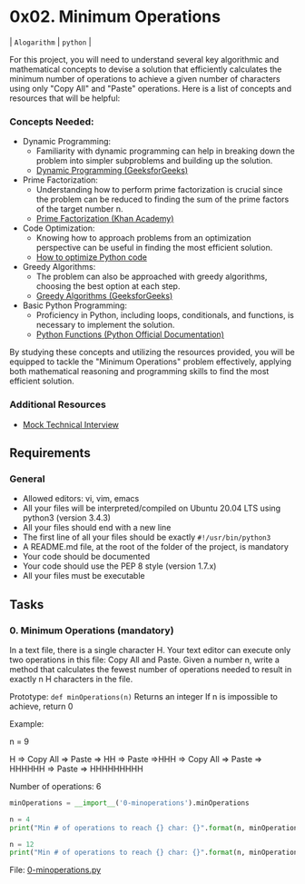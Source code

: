 # 0x02. Minimum Operations

| `Alogarithm` | `python` |

For this project, you will need to understand several key algorithmic and mathematical concepts to devise a solution that efficiently calculates the minimum number of operations to achieve a given number of characters using only "Copy All" and "Paste" operations. Here is a list of concepts and resources that will be helpful:

### Concepts Needed:
- Dynamic Programming:
  - Familiarity with dynamic programming can help in breaking down the problem into simpler subproblems and building up the solution.
  - [Dynamic Programming (GeeksforGeeks)](https://www.geeksforgeeks.org/dynamic-programming/)
- Prime Factorization:
  - Understanding how to perform prime factorization is crucial since the problem can be reduced to finding the sum of the prime factors of the target number n.
  - [Prime Factorization (Khan Academy)](https://www.khanacademy.org/computing/computer-science/cryptography/comp-number-theory/v/prime-factorization)
- Code Optimization:
  - Knowing how to approach problems from an optimization perspective can be useful in finding the most efficient solution.
  - [How to optimize Python code](https://stackabuse.com/how-to-optimize-your-python-code/)
- Greedy Algorithms:
  - The problem can also be approached with greedy algorithms, choosing the best option at each step.
  - [Greedy Algorithms (GeeksforGeeks)](https://www.geeksforgeeks.org/greedy-algorithms/)
- Basic Python Programming:
  - Proficiency in Python, including loops, conditionals, and functions, is necessary to implement the solution.
  - [Python Functions (Python Official Documentation)](https://docs.python.org/3/tutorial/controlflow.html#defining-functions)

By studying these concepts and utilizing the resources provided, you will be equipped to tackle the "Minimum Operations" problem effectively, applying both mathematical reasoning and programming skills to find the most efficient solution.

### Additional Resources
- [Mock Technical Interview](https://www.interviewbit.com/mock-interview/)
  
## Requirements
### General
- Allowed editors: vi, vim, emacs
- All your files will be interpreted/compiled on Ubuntu 20.04 LTS using python3 (version 3.4.3)
- All your files should end with a new line
- The first line of all your files should be exactly `#!/usr/bin/python3`
- A README.md file, at the root of the folder of the project, is mandatory
- Your code should be documented
- Your code should use the PEP 8 style (version 1.7.x)
- All your files must be executable

## Tasks
### 0. Minimum Operations (mandatory)
In a text file, there is a single character H. Your text editor can execute only two operations in this file: Copy All and Paste. Given a number n, write a method that calculates the fewest number of operations needed to result in exactly n H characters in the file.

Prototype: `def minOperations(n)`
Returns an integer
If n is impossible to achieve, return 0

Example:

n = 9

H => Copy All => Paste => HH => Paste =>HHH => Copy All => Paste => HHHHHH => Paste => HHHHHHHHH

Number of operations: 6

```python
minOperations = __import__('0-minoperations').minOperations

n = 4
print("Min # of operations to reach {} char: {}".format(n, minOperations(n)))

n = 12
print("Min # of operations to reach {} char: {}".format(n, minOperations(n)))
```

File: [0-minoperations.py](0-minoperations.py)
